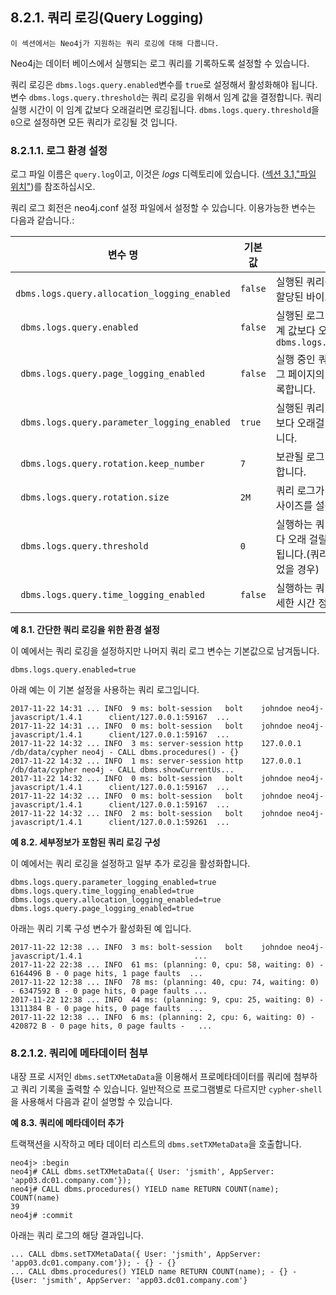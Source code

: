 
## 8.2.1. 쿼리 로깅(Query Logging)

```
이 섹션에서는 Neo4j가 지원하는 쿼리 로깅에 대해 다룹니다. 
```
 
Neo4j는 데이터 베이스에서 실행되는 로그 쿼리를 기록하도록 설정할 수 있습니다. 

쿼리 로깅은 ```dbms.logs.query.enabled```변수를 ```true```로 설정해서 활성화해야 됩니다. 변수 ```dbms.logs.query.threshold```는 쿼리 로깅을 위해서 임계 값을 결정합니다. 쿼리 실행 시간이 이 임계 값보다 오래걸리면 로깅됩니다. ```dbms.logs.query.threshold```을 ```0```으로 설정하면 모든 쿼리가 로깅될 것 입니다. 


### 8.2.1.1. 로그 환경 설정

로그 파일 이름은 ```query.log```이고, 이것은 *logs* 디렉토리에 있습니다. ([섹션 3.1,"파일 위치"]("https://neo4j.com/docs/operations-manual/current/configuration/file-locations/"))를 참조하십시오.

쿼리 로그 회전은 neo4j.conf 설정 파일에서 설정할 수 있습니다. 이용가능한 변수는 다음과 같습니다.:

| 변수 명                                           | 기본 값     | 설명                 |
| ------------------------------------------------- | ----------- | ------------------------------------------------------------ |
| ``` dbms.logs.query.allocation_logging_enabled``` | ```false``` | 실행된 쿼리를 로그하기 위해서 할당된 바이트를 기록합니다.    |
| ``` dbms.logs.query.enabled```                    | ```false``` | 실행된 로그 쿼리는 설정 된 임계 값보다 오래 걸립니다. ``` dbms.logs.query.threshold``` |
| ``` dbms.logs.query.page_logging_enabled```       | ```false``` | 실행 중인 쿼리가 기록되는  로그 페이지의 히트 및 오류를 기록합니다. |
| ``` dbms.logs.query.parameter_logging_enabled```  | ```true```  | 실행된 쿼리 중 설정된 임계 값 보다 오래걸리는 변수를 기록합니다. |
| ``` dbms.logs.query.rotation.keep_number```       | ```7```     | 보관될 로그 파일 개수를 설정합니다.                         |
| ``` dbms.logs.query.rotation.size```              | ```2M```    | 쿼리 로그가 자동-회전할 파일 사이즈를 설정합니다.              |
| ``` dbms.logs.query.threshold```                  | ```0```     | 실행하는 쿼리가 이 임계 값보다 오래 걸릴경우 쿼리는 기록됩니다.(쿼리 로깅이 활성화 되었을 경우) |
| ``` dbms.logs.query.time_logging_enabled```       | ```false``` | 실행하는 쿼리가 기록될 때 상세한 시간 정보를 기록합니다. |

**예 8.1. 간단한 쿼리 로깅을 위한 환경 설정**

이 예에서는 쿼리 로깅을 설정하지만 나머지 쿼리 로그 변수는 기본값으로 남겨둡니다. 

```
dbms.logs.query.enabled=true
```

아래 예는 이 기본 설정을 사용하는 쿼리 로그입니다. 

```
2017-11-22 14:31 ... INFO  9 ms: bolt-session   bolt    johndoe neo4j-javascript/1.4.1      client/127.0.0.1:59167  ...
2017-11-22 14:31 ... INFO  0 ms: bolt-session   bolt    johndoe neo4j-javascript/1.4.1      client/127.0.0.1:59167  ...
2017-11-22 14:32 ... INFO  3 ms: server-session http    127.0.0.1   /db/data/cypher neo4j - CALL dbms.procedures() - {}
2017-11-22 14:32 ... INFO  1 ms: server-session http    127.0.0.1   /db/data/cypher neo4j - CALL dbms.showCurrentUs...
2017-11-22 14:32 ... INFO  0 ms: bolt-session   bolt    johndoe neo4j-javascript/1.4.1      client/127.0.0.1:59167  ...
2017-11-22 14:32 ... INFO  0 ms: bolt-session   bolt    johndoe neo4j-javascript/1.4.1      client/127.0.0.1:59167  ...
2017-11-22 14:32 ... INFO  2 ms: bolt-session   bolt    johndoe neo4j-javascript/1.4.1      client/127.0.0.1:59261  ...
```

**예 8.2. 세부정보가 포함된 쿼리 로깅 구성**

이 예에서는 쿼리 로깅을 설정하고 일부 추가 로깅을 활성화합니다. 

```
dbms.logs.query.parameter_logging_enabled=true
dbms.logs.query.time_logging_enabled=true
dbms.logs.query.allocation_logging_enabled=true
dbms.logs.query.page_logging_enabled=true
```

아래는 쿼리 기록 구성 변수가 활성화된 예 입니다. 

```
2017-11-22 12:38 ... INFO  3 ms: bolt-session   bolt    johndoe neo4j-javascript/1.4.1                         ...
2017-11-22 22:38 ... INFO  61 ms: (planning: 0, cpu: 58, waiting: 0) - 6164496 B - 0 page hits, 1 page faults  ...
2017-11-22 12:38 ... INFO  78 ms: (planning: 40, cpu: 74, waiting: 0) - 6347592 B - 0 page hits, 0 page faults ...
2017-11-22 12:38 ... INFO  44 ms: (planning: 9, cpu: 25, waiting: 0) - 1311384 B - 0 page hits, 0 page faults  ...
2017-11-22 12:38 ... INFO  6 ms: (planning: 2, cpu: 6, waiting: 0) - 420872 B - 0 page hits, 0 page faults -   ...
```

### 8.2.1.2. 쿼리에 메타데이터 첨부 

내장 프로 시저인 ```dbms.setTXMetaData```을 이용해서 프로메타데이터를 쿼리에 첨부하고 쿼리 기록을 출력할 수 있습니다. 일반적으로 프로그램별로 다르지만 ```cypher-shell```을 사용해서 다음과 같이 설명할 수 있습니다. 

**예 8.3. 쿼리에 메타데이터 추가**

트랙잭션을 시작하고 메타 데이터 리스트의 ```dbms.setTXMetaData```을 호출합니다. 

```
neo4j> :begin
neo4j# CALL dbms.setTXMetaData({ User: 'jsmith', AppServer: 'app03.dc01.company.com'});
neo4j# CALL dbms.procedures() YIELD name RETURN COUNT(name);
COUNT(name)
39
neo4j# :commit
```

아래는 쿼리 로그의 해당 결과입니다. 

```
... CALL dbms.setTXMetaData({ User: 'jsmith', AppServer: 'app03.dc01.company.com'}); - {} - {}
... CALL dbms.procedures() YIELD name RETURN COUNT(name); - {} - {User: 'jsmith', AppServer: 'app03.dc01.company.com'}
```

